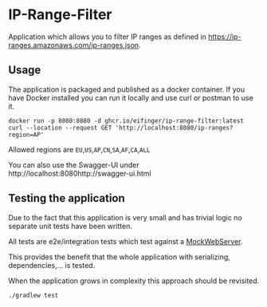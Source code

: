 # IP-Range-Filter

Application which allows you to filter IP ranges as defined in https://ip-ranges.amazonaws.com/ip-ranges.json.

## Usage

The application is packaged and published as a docker container. If you have Docker installed you can run it locally
and use curl or postman to use it.

````shell
docker run -p 8080:8080 -d ghcr.io/eifinger/ip-range-filter:latest
curl --location --request GET 'http://localhost:8080/ip-ranges?region=AP'
````

Allowed regions are `EU`,`US`,`AP`,`CN`,`SA`,`AF`,`CA`,`ALL`

You can also use the Swagger-UI under http://localhost:8080http://swagger-ui.html

## Testing the application

Due to the fact that this application is very small and has trivial logic no separate unit tests have been written.

All tests are e2e/integration tests which test against a [MockWebServer](https://github.com/square/okhttp/tree/master/mockwebserver).

This provides the benefit that the whole application with serializing, dependencies,... is tested.

When the application grows in complexity this approach should be revisited.

````shell
./gradlew test
````

